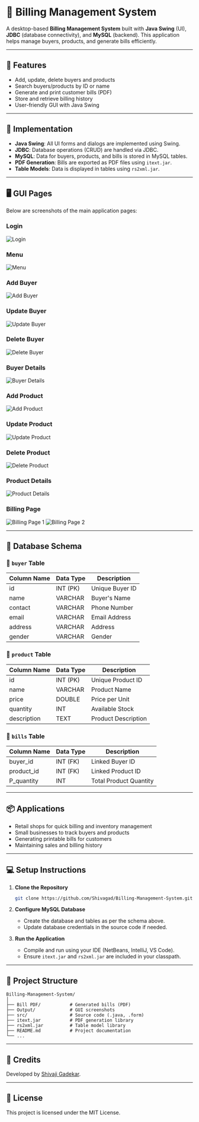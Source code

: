# 🧾 Billing Management System

A desktop-based **Billing Management System** built with **Java Swing** (UI), **JDBC** (database connectivity), and **MySQL** (backend). This application helps manage buyers, products, and generate bills efficiently.

---

## 📌 Features

- Add, update, delete buyers and products
- Search buyers/products by ID or name
- Generate and print customer bills (PDF)
- Store and retrieve billing history
- User-friendly GUI with Java Swing

---

## 🚀 Implementation

- **Java Swing**: All UI forms and dialogs are implemented using Swing.
- **JDBC**: Database operations (CRUD) are handled via JDBC.
- **MySQL**: Data for buyers, products, and bills is stored in MySQL tables.
- **PDF Generation**: Bills are exported as PDF files using `itext.jar`.
- **Table Models**: Data is displayed in tables using `rs2xml.jar`.

---

## 🖥️ GUI Pages

Below are screenshots of the main application pages:

### Login
![Login](./Output/login.png)

### Menu
![Menu](./Output/menu.png)

### Add Buyer
![Add Buyer](./Output/addbuyer.png)

### Update Buyer
![Update Buyer](./Output/updatebuyer.png)

### Delete Buyer
![Delete Buyer](./Output/deletebuyer.png)

### Buyer Details
![Buyer Details](./Output/buyerdetails.png)

### Add Product
![Add Product](./Output/addproduct.png)

### Update Product
![Update Product](./Output/updateproduct.png)

### Delete Product
![Delete Product](./Output/deleteproduct.png)

### Product Details
![Product Details](./Output/productdetails.png)

### Billing Page
![Billing Page 1](./Output/billingpage1.png)
![Billing Page 2](./Output/billingpage2.png)


---
## 🧱 Database Schema

### 🔹 `buyer` Table

| Column Name | Data Type | Description         |
|-------------|-----------|---------------------|
| id          | INT (PK)  | Unique Buyer ID     |
| name        | VARCHAR   | Buyer's Name        |
| contact     | VARCHAR   | Phone Number        |
| email       | VARCHAR   | Email Address       |
| address     | VARCHAR   | Address             |
| gender      | VARCHAR   | Gender              |

### 🔹 `product` Table

| Column Name | Data Type | Description         |
|-------------|-----------|---------------------|
| id          | INT (PK)  | Unique Product ID   |
| name        | VARCHAR   | Product Name        |
| price       | DOUBLE    | Price per Unit      |
| quantity    | INT       | Available Stock     |
| description | TEXT      | Product Description |

### 🔹 `bills` Table

| Column Name  | Data Type | Description            |
|--------------|-----------|------------------------|
| buyer_id     | INT (FK)  | Linked Buyer ID        |
| product_id   | INT (FK)  | Linked Product ID      |
| P_quantity   | INT       | Total Product Quantity |

---

## 📦 Applications

- Retail shops for quick billing and inventory management
- Small businesses to track buyers and products
- Generating printable bills for customers
- Maintaining sales and billing history

---

## 💻 Setup Instructions

1. **Clone the Repository**
   ```bash
   git clone https://github.com/Shivagad/Billing-Management-System.git
   ```
2. **Configure MySQL Database**
   - Create the database and tables as per the schema above.
   - Update database credentials in the source code if needed.

3. **Run the Application**
   - Compile and run using your IDE (NetBeans, IntelliJ, VS Code).
   - Ensure `itext.jar` and `rs2xml.jar` are included in your classpath.

---

## 📂 Project Structure

```
Billing-Management-System/
│
├── Bill PDF/           # Generated bills (PDF)
├── Output/             # GUI screenshots
├── src/                # Source code (.java, .form)
├── itext.jar           # PDF generation library
├── rs2xml.jar          # Table model library
├── README.md           # Project documentation
└── ...
```

---

## 🙏 Credits

Developed by [Shivaji Gadekar](https://github.com/Shivagad).

---

## 📄 License

This project is licensed under the MIT License.